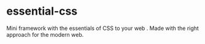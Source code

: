 # essential-css
 Mini framework with the essentials of CSS to your web . Made with the right approach for the modern web.
